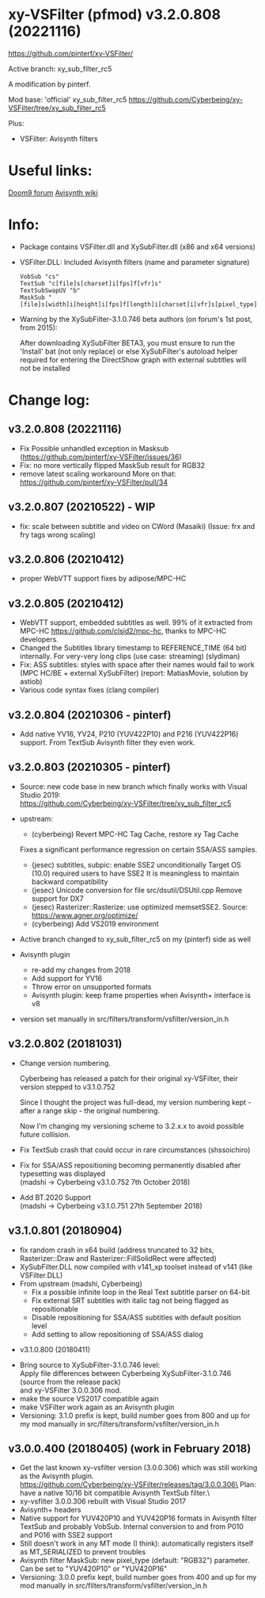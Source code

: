 # xy-VSFilter (pfmod) v3.2.0.808 (20221116)
https://github.com/pinterf/xy-VSFilter/

Active branch: xy_sub_filter_rc5

A modification by pinterf. 

Mod base: 'official' xy_sub_filter_rc5
https://github.com/Cyberbeing/xy-VSFilter/tree/xy_sub_filter_rc5

Plus:
- VSFilter: Avisynth filters

# Useful links:
[Doom9 forum](https://forum.doom9.org/showthread.php?t=168282)
[Avisynth wiki](http://avisynth.nl/index.php/Xy-VSFilter)

# Info:
- Package contains VSFilter.dll and XySubFilter.dll (x86 and x64 versions)

- VSFilter.DLL: Included Avisynth filters (name and parameter signature)
  
      VobSub "cs"
      TextSub "c[file]s[charset]i[fps]f[vfr]s"
      TextSubSwapUV "b"
      MaskSub "[file]s[width]i[height]i[fps]f[length]i[charset]i[vfr]s[pixel_type]s"

- Warning by the XySubFilter-3.1.0.746 beta authors (on forum's 1st post, from 2015):
  
  After downloading XySubFilter BETA3, you must ensure to run the 'Install' bat (not only replace) or else XySubFilter's autoload helper required for entering the DirectShow graph with external subtitles will not be installed

# Change log:
## v3.2.0.808 (20221116)
* Fix Possible unhandled exception in Masksub (https://github.com/pinterf/xy-VSFilter/issues/36)
* Fix: no more vertically flipped MaskSub result for RGB32
* remove latest scaling workaround
  More on that: https://github.com/pinterf/xy-VSFilter/pull/34

## v3.2.0.807 (20210522) - WIP
* fix: scale between subtitle and video on CWord (Masaiki) (Issue: frx and fry tags wrong scaling)

## v3.2.0.806 (20210412)

* proper WebVTT support fixes by adipose/MPC-HC

## v3.2.0.805 (20210412)

* WebVTT support, embedded subtitles as well.
  99% of it extracted from MPC-HC https://github.com/clsid2/mpc-hc, thanks to MPC-HC developers.
* Changed the Subtitles library timestamp to REFERENCE_TIME (64 bit) internally.
  For very-very long clips (use case: streaming) (slydiman)
* Fix: ASS subtitles: styles with space after their names would fail to work (MPC HC/BE + external XySubFilter)
  (report: MatiasMovie, solution by astiob)
* Various code syntax fixes (clang compiler)

## v3.2.0.804 (20210306 - pinterf)
* Add native YV16, YV24, P210 (YUV422P10) and P216 (YUV422P16) support.
  From TextSub Avisynth filter they even work.

## v3.2.0.803 (20210305 - pinterf)
* Source: new code base in new branch which finally works with Visual Studio 2019:\
  https://github.com/Cyberbeing/xy-VSFilter/tree/xy_sub_filter_rc5
* upstream:
  * (cyberbeing) Revert MPC-HC Tag Cache, restore xy Tag Cache
  
   Fixes a significant performance regression on certain SSA/ASS samples.
  * (jesec) subtitles, subpic: enable SSE2 unconditionally
     Target OS (10.0) required users to have SSE2
     It is meaningless to maintain backward compatibility
  * (jesec) Unicode conversion for file src/dsutil/DSUtil.cpp
     Remove support for DX7
  * (jesec) Rasterizer::Rasterize: use optimized memsetSSE2.
    Source: https://www.agner.org/optimize/
  * (cyberbeing) Add VS2019 environment
* Active branch changed to xy_sub_filter_rc5 on my (pinterf) side as well
* Avisynth plugin
  * re-add my changes from 2018
  * Add support for YV16
  * Throw error on unsupported formats
  * Avisynth plugin: keep frame properties when Avisynth+ interface is v8
* version set manually in src/filters/transform/vsfilter/version_in.h

## v3.2.0.802 (20181031)
* Change version numbering.
  
  Cyberbeing has released a patch for their original xy-VSFilter, their version stepped to v3.1.0.752
  
  Since I thought the project was full-dead, my version numbering kept - after a range skip - the original numbering.
  
  Now I'm changing my versioning scheme to 3.2.x.x to avoid possible future collision.
  
* Fix TextSub crash that could occur in rare circumstances (shssoichiro)

* Fix for SSA/ASS repositioning becoming permanently disabled after typesetting was displayed\
  (madshi -> Cyberbeing v3.1.0.752 7th October 2018)
  
* Add BT.2020 Support\
  (madshi -> Cyberbeing v3.1.0.751 27th September 2018)

## v3.1.0.801 (20180904)
* fix random crash in x64 build (address truncated to 32 bits, Rasterizer::Draw and Rasterizer::FillSolidRect were affected)
* XySubFilter.DLL now compiled with v141_xp toolset instead of v141 (like VSFilter.DLL)
* From upstream (madshi, Cyberbeing)
  * Fix a possible infinite loop in the Real Text subtitle parser on 64-bit
  * Fix external SRT subtitles with italic tag not being flagged as repositionable
  * Disable repositioning for SSA/ASS subtitles with default position level
  * Add setting to allow repositioning of SSA/ASS dialog

- v3.1.0.800 (20180411)
* Bring source to XySubFilter-3.1.0.746 level:\
  Apply file differences between Cyberbeing XySubFilter-3.1.0.746 (source from the release pack) \
  and xy-VSFilter 3.0.0.306 mod.
* make the source VS2017 compatible again
* make VSFilter work again as an Avisynth plugin
* Versioning: 3.1.0 prefix is kept, build number goes from 800 and up for my mod manually in src/filters/transform/vsfilter/version_in.h

## v3.0.0.400 (20180405) (work in February 2018)
* Get the last known xy-vsfilter version (3.0.0.306) which was still working as the Avisynth plugin.\
  https://github.com/Cyberbeing/xy-VSFilter/releases/tag/3.0.0.306\
  Plan: have a native 10/16 bit compatible Avisynth TextSub filter.\
* xy-vsfilter 3.0.0.306 rebuilt with Visual Studio 2017
* Avisynth+ headers
* Native support for YUV420P10 and YUV420P16 formats in Avisynth filter TextSub and probably VobSub.
  Internal conversion to and from P010 and P016 with SSE2 support
* Still doesn't work in any MT mode (I think): automatically registers itself as MT_SERIALIZED to prevent troubles
* Avisynth filter MaskSub: new pixel_type (default: "RGB32") parameter. Can be set to "YUV420P10" or "YUV420P16"
* Versioning: 3.0.0 prefix kept, build number goes from 400 and up for my mod manually in src/filters/transform/vsfilter/version_in.h
